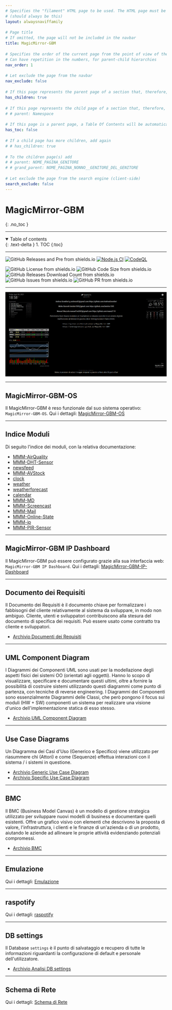 ```yaml
---
# Specifies the "filament" HTML page to be used. The HTML page must be located in the "_layouts" folder.
# (should always be this)
layout: alwaysnaviffamily

# Page title
# If omitted, the page will not be included in the navbar
title: MagicMirror-GBM

# Specifies the order of the current page from the point of view of the navbar
# Can have repetition in the numbers, for parent-child hierarchies
nav_order: 1

# Let exclude the page from the navbar
nav_exclude: false

# If this page represents the parent page of a section that, therefore, has children, specify it in the following way
has_children: true

# If this page represents the child page of a section that, therefore, has ONE parent page, specify it in the following way
# # parent: Namespace

# If this page is a parent page, a Table Of Contents will be automatically generated containing all related child pages. Use the option below to disable this functionality.
has_toc: false

# If a child page has more children, add again
# # has_children: true

# To the children page(s) add
# # parent: NOME_PAGINA_GENITORE
# # grand_parent: NOME_PAGINA_NONNO__GENITORE_DEL_GENITORE

# Let exclude the page from the search engine (client-side)
search_exclude: false
---
```


# MagicMirror-GBM
{: .no_toc }

---

<!-- Table of contents -->
<details open markdown="block">
  <summary>
    Table of contents
  </summary>
  {: .text-delta }
1. TOC
{:toc}
</details>

---

![GitHub Releases and Pre from shields.io](https://img.shields.io/github/v/release/AndreaGrandieri/MagicMirror-GBM?include_prereleases)
[![Node.js CI](https://github.com/AndreaGrandieri/MagicMirror-GBM/actions/workflows/node.js.yml/badge.svg)](https://github.com/AndreaGrandieri/MagicMirror-GBM/actions/workflows/node.js.yml)
[![CodeQL](https://github.com/AndreaGrandieri/MagicMirror-GBM/actions/workflows/codeql-analysis.yml/badge.svg)](https://github.com/AndreaGrandieri/MagicMirror-GBM/actions/workflows/codeql-analysis.yml)
<!-- ![Dependecies from shields.io&david-dm.org](https://img.shields.io/david/AndreaGrandieri/MagicMirror-GBM?path=src) -->
![GitHub License from shields.io](https://img.shields.io/github/license/AndreaGrandieri/MagicMirror-GBM)
![GitHub Code Size from shields.io](https://img.shields.io/github/languages/code-size/AndreaGrandieri/MagicMirror-GBM)
![GitHub Releases Download Count from shields.io](https://img.shields.io/github/downloads/AndreaGrandieri/MagicMirror-GBM/total)
![GitHub Issues from shields.io](https://img.shields.io/github/issues/AndreaGrandieri/MagicMirror-GBM)
![GitHub PR from shields.io](https://img.shields.io/github/issues-pr/AndreaGrandieri/MagicMirror-GBM)

---

[![one-face-GUI.gif](assets/Overview-GUI/MagicMirror-GBM-GUI/one-face-GUI.gif)](assets/Overview-GUI/MagicMirror-GBM-GUI/one-face-GUI.gif)

---

## MagicMirror-GBM-OS

Il MagicMirror-GBM è reso funzionale dal suo sistema operativo: `MagicMirror-GBM-OS`.
Qui i dettagli: [MagicMirror-GBM-OS](pages/MagicMirror-GBM-OS)

---

## Indice Moduli

Di seguito l'indice dei moduli, con la relativa documentazione:

- [MMM-AirQuality](pages/DocumentazioneModuli/MMM-AirQuality/MMM-AirQuality)
- [MMM-DHT-Sensor](pages/DocumentazioneModuli/MMM-DHT-Sensor/MMM-DHT-Sensor)
- [newsfeed](pages/DocumentazioneModuli/newsfeed/newsfeed)
- [MMM-AVStock](pages/DocumentazioneModuli/MMM-AVStock/MMM-AVStock)
- [clock](pages/DocumentazioneModuli/clock/clock)
- [weather](pages/DocumentazioneModuli/weather/weather)
- [weatherforecast](pages/DocumentazioneModuli/weatherforecast/weatherforecast)
- [calendar](pages/DocumentazioneModuli/calendar/calendar)
- [MMM-MD](pages/DocumentazioneModuli/MMM-MD/MMM-MD)
- [MMM-Screencast](pages/DocumentazioneModuli/MMM-Screencast/MMM-Screencast)
- [MMM-Mail](pages/DocumentazioneModuli/MMM-Mail/MMM-Mail)
- [MMM-Online-State](pages/DocumentazioneModuli/MMM-Online-State/MMM-Online-State)
- [MMM-ip](pages/DocumentazioneModuli/MMM-ip/MMM-ip)
- [MMM-PIR-Sensor](pages/DocumentazioneModuli/MMM-PIR-Sensor/MMM-PIR-Sensor)

---

## MagicMirror-GBM IP Dashboard

Il MagicMirror-GBM può essere configurato grazie alla sua interfaccia web: `MagicMirror-GBM IP Dashboard`.
Qui i dettagli: [MagicMirror-GBM-IP-Dashboard](pages/MagicMirror-GBM-IP-Dashboard)

---

## Documento dei Requisiti

Il Documento dei Requisiti è il documento chiave per formalizzare i fabbisogni del cliente relativamente al sistema da sviluppare, in modo non ambiguo. Cliente, utenti e sviluppatori contribuiscono alla stesura del documento di specifica dei requisiti. Può essere usato come contratto tra cliente e sviluppatori.

- [Archivio Documenti dei Requisiti](pages/ArchivioDocumentiDeiRequisiti)

---

## UML Component Diagram

I Diagrammi dei Componenti UML sono usati per la modellazione degli aspetti fisici dei sistemi OO (orientati agli oggetti). Hanno lo scopo di visualizzare, specificare e documentare questi ultimi, oltre a fornire la possibilità di costruire sistemi utilizzando questi diagrammi come punto di partenza, con tecniche di reverse engineering.
I Diagrammi dei Componenti sono essenzialmente Diagrammi delle Classi, che però pongono il focus sui moduli (HW + SW) componenti un sistema per realizzare una visione d'unico dell'implementazione statica di esso stesso.

- [Archivio UML Component Diagram](pages/ArchivioUMLComponentDiagram)

---

## Use Case Diagrams

Un Diagramma dei Casi d'Uso (Generico e Specifico) viene utilizzato per riasummere chi (Attori) e come (Sequenze) effettua interazioni con il sistema / i sistemi in questione.

- [Archivio Generic Use Case Diagram](pages/UseCaseDiagrams/ArchivioGenericUseCaseDiagram)
- [Archivio Specific Use Case Diagram](pages/UseCaseDiagrams/ArchivioSpecificUseCaseDiagram)

---

## BMC

Il BMC (Business Model Canvas) è un modello di gestione strategica utilizzato per sviluppare nuovi modelli di business e documentare quelli esistenti. Offre un grafico visivo con elementi che descrivono la proposta di valore, l'infrastruttura, i clienti e le finanze di un'azienda o di un prodotto, aiutando le aziende ad allineare le proprie attività evidenziando potenziali compromessi.

- [Archivio BMC](pages/ArchivioBMC)

---

## Emulazione

Qui i dettagli: [Emulazione](pages/Emulazione)

---

## raspotify

Qui i dettagli: [raspotify](pages/raspotify)

---

## DB settings

Il Database `settings` è il punto di salvataggio e recupero di tutte le informazioni riguardanti la configurazione
di default e personale dell'utilizzatore.

- [Archivio Analisi DB settings](pages/ProgettazioneDatabase_settings/ProgettazioneDatabase_settings)

---

## Schema di Rete

Qui i dettagli: [Schema di Rete](pages/schemaDiRete)

